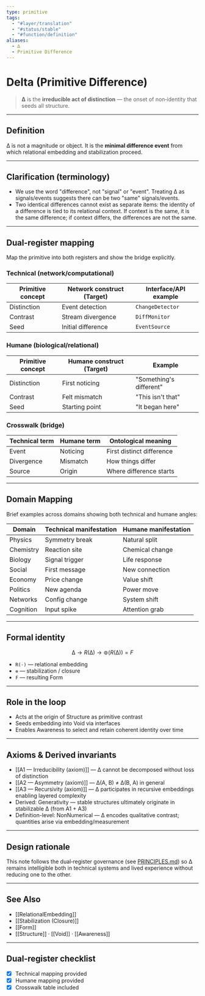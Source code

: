 ```yaml
---
type: primitive
tags:
  - "#layer/translation"
  - "#status/stable"
  - "#function/definition"
aliases:
  - ∆
  - Primitive Difference
---
```


# Delta (Primitive Difference)

> **∆** is the **irreducible act of distinction** — the onset of non‑identity that seeds all structure.

---

## Definition

∆ is not a magnitude or object. It is the **minimal difference event** from which relational embedding and stabilization proceed.

---

## Clarification (terminology)

- We use the word "difference", not "signal" or "event". Treating ∆ as signals/events suggests there can be two "same" signals/events.
- Two identical differences cannot exist as separate items: the identity of a difference is tied to its relational context. If context is the same, it is the same difference; if context differs, the differences are not the same.

---

## Dual‑register mapping

Map the primitive into both registers and show the bridge explicitly.

### Technical (network/computational)

| Primitive concept | Network construct (Target) | Interface/API example |
|------------------|---------------------------|----------------------|
| Distinction | Event detection | `ChangeDetector` |
| Contrast | Stream divergence | `DiffMonitor` |
| Seed | Initial difference | `EventSource` |

### Humane (biological/relational)

| Primitive concept | Humane construct (Target) | Example |
|------------------|---------------------------|---------|
| Distinction | First noticing | "Something's different" |
| Contrast | Felt mismatch | "This isn't that" |
| Seed | Starting point | "It began here" |

### Crosswalk (bridge)

| Technical term | Humane term | Ontological meaning |
|---------------|-------------|-------------------|
| Event | Noticing | First distinct difference |
| Divergence | Mismatch | How things differ |
| Source | Origin | Where difference starts |

---

## Domain Mapping

Brief examples across domains showing both technical and humane angles:

| Domain | Technical manifestation | Humane manifestation |
|--------|------------------------|---------------------|
| Physics | Symmetry break | Natural split |
| Chemistry | Reaction site | Chemical change |
| Biology | Signal trigger | Life response |
| Social | First message | New connection |
| Economy | Price change | Value shift |
| Politics | New agenda | Power move |
| Networks | Config change | System shift |
| Cognition | Input spike | Attention grab |

---

## Formal identity

$$
∆ \to R(∆) \to ⊚(R(∆)) = F
$$

- `R(·)` — relational embedding
- `⊚` — stabilization / closure
- `F` — resulting Form

---

## Role in the loop

- Acts at the origin of Structure as primitive contrast
- Seeds embedding into Void via interfaces
- Enables Awareness to select and retain coherent identity over time

---

## Axioms & Derived invariants

- [[A1 — Irreducibility (axiom)]] — ∆ cannot be decomposed without loss of distinction
- [[A2 — Asymmetry (axiom)]] — ∆(A, B) ≠ ∆(B, A) in general
- [[A3 — Recursivity (axiom)]] — ∆ participates in recursive embeddings enabling layered complexity
- Derived: Generativity — stable structures ultimately originate in stabilizable ∆ (from A1 + A3)
- Definition-level: NonNumerical — ∆ encodes qualitative contrast; quantities arise via embedding/measurement

---

## Design rationale

This note follows the dual‑register governance (see [PRINCIPLES.md](../../../../../PRINCIPLES.md)) so ∆ remains intelligible both in technical systems and lived experience without reducing one to the other.

---

## See Also

- [[RelationalEmbedding]]
- [[Stabilization (Closure)]]
- [[Form]]
- [[Structure]] · [[Void]] · [[Awareness]]

---

## Dual‑register checklist

- [x] Technical mapping provided
- [x] Humane mapping provided
- [x] Crosswalk table included